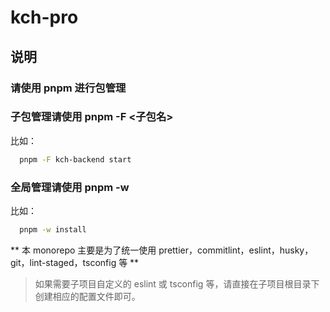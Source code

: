 # kch-pro

## 说明

### 请使用 pnpm 进行包管理

### 子包管理请使用 pnpm -F <子包名>

比如：

```bash
  pnpm -F kch-backend start
```

### 全局管理请使用 pnpm -w

比如：

```bash
  pnpm -w install
```

**
本 monorepo 主要是为了统一使用 prettier，commitlint，eslint，husky，git，lint-staged，tsconfig 等
**

> 如果需要子项目自定义的 eslint 或 tsconfig 等，请直接在子项目根目录下创建相应的配置文件即可。
